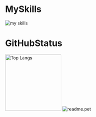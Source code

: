 <h1>MySkills</h1>
<img alt="my skills" src="https://skillicons.dev/icons?theme=light&perline=8&i=ai,pr,ae,blender,arduino,c,raspberrypi,py,p5js,unity,cs,html,css,figma,github,vscode" />

<h1>GitHubStatus</h1>
<p align="left">
<img alt="Top Langs" height="180px"src="https://github-readme-stats.vercel.app/api/top-langs/?username=Rino1011&layout=compact">
<img alt="readme.pet" src="https://readme.pet/api?username=Rino1011" />
</p>

